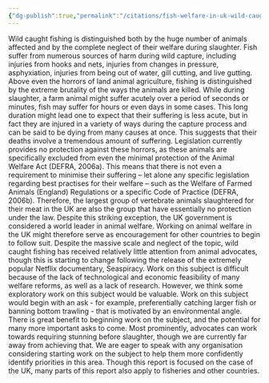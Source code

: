 ```yaml
---
{"dg-publish":true,"permalink":"/citations/fish-welfare-in-uk-wild-caught-fisheries-animal-ask/","created":"2025-10-01T10:26:29.492+01:00","updated":"2025-10-01T10:53:27.277+01:00"}
---
```


Wild caught fishing is distinguished both by the huge number of animals affected and by the complete neglect of their welfare during slaughter. Fish suffer from numerous sources of harm during wild capture, including injuries from hooks and nets, injuries from changes in pressure, asphyxiation, injuries from being out of water, gill cutting, and live gutting.
Above even the horrors of land animal agriculture, fishing is distinguished by the extreme brutality of the ways the animals are killed. While during slaughter, a farm animal might suffer acutely over a period of seconds or minutes, fish may suffer for hours or even days in some cases. This long duration might lead one to expect that their suffering is less acute, but in fact they are injured in a variety of ways during the capture process and can be said to be dying from many causes at once. This suggests that their deaths involve a tremendous amount of suffering.
Legislation currently provides no protection against these horrors, as these animals are specifically excluded from even the minimal protection of the Animal Welfare Act (DEFRA, 2006a). This means that there is not even a requirement to minimise their suffering – let alone any specific legislation regarding best practises for their welfare – such as the Welfare of Farmed Animals (England) Regulations or a specific Code of Practice (DEFRA, 2006b). Therefore, the largest group of vertebrate animals slaughtered for their meat in the UK are also the group that have essentially no protection under the law.
Despite this striking exception, the UK government is considered a world leader in animal welfare. Working on animal welfare in the UK might therefore serve as encouragement for other countries to begin to follow suit.
Despite the massive scale and neglect of the topic, wild caught fishing has received relatively little attention from animal advocates, though this is starting to change following the release of the extremely popular Netflix documentary, Seaspiracy. Work on this subject is difficult because of the lack of technological and economic feasibility of many welfare reforms, as well as a lack of research. However, we think some exploratory work on this subject would be valuable.
Work on this subject would begin with an ask - for example, preferentially catching larger fish or banning bottom trawling - that is motivated by an environmental angle. There is great benefit to beginning work on the subject, and the potential for many more important asks to come. Most prominently, advocates can work towards requiring stunning before slaughter, though we are currently far away from achieving that. We are eager to speak with any organisation considering starting work on the subject to help them more confidently identify priorities in this area. Though this report is focused on the case of the UK, many parts of this report also apply to fisheries and other countries.